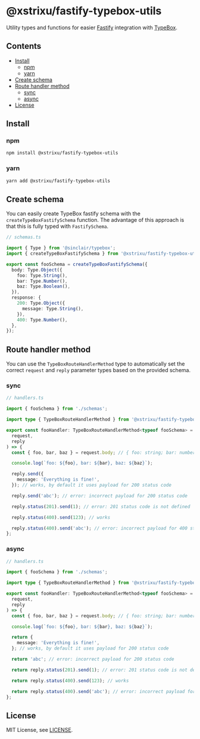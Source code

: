 # @xstrixu/fastify-typebox-utils

Utility types and functions for easier [Fastify](https://www.fastify.io/) integration with [TypeBox](https://github.com/sinclairzx81/typebox).

## Contents

- [Install](#install)
  - [npm](#npm)
  - [yarn](#yarn)
- [Create schema](#create-schema)
- [Route handler method](#route-handler-method)
  - [sync](#sync)
  - [async](#async)
- [License](#license)

## Install

### npm

```bash
npm install @xstrixu/fastify-typebox-utils
```

### yarn

```bash
yarn add @xstrixu/fastify-typebox-utils
```

## Create schema

You can easily create TypeBox fastify schema with the `createTypeBoxFastifySchema` function. The advantage of this approach is that this is fully typed with `FastifySchema`.

```ts
// schemas.ts

import { Type } from '@sinclair/typebox';
import { createTypeBoxFastifySchema } from '@xstrixu/fastify-typebox-utils';

export const fooSchema = createTypeBoxFastifySchema({
  body: Type.Object({
    foo: Type.String(),
    bar: Type.Number(),
    baz: Type.Boolean(),
  }),
  response: {
    200: Type.Object({
      message: Type.String(),
    }),
    400: Type.Number(),
  },
});
```

## Route handler method

You can use the `TypeBoxRouteHandlerMethod` type to automatically set the correct `request` and `reply` parameter types based on the provided schema.

### sync

```ts
// handlers.ts

import { fooSchema } from './schemas';

import type { TypeBoxRouteHandlerMethod } from '@xstrixu/fastify-typebox-utils';

export const fooHandler: TypeBoxRouteHandlerMethod<typeof fooSchema> = (
  request,
  reply
) => {
  const { foo, bar, baz } = request.body; // { foo: string; bar: number; baz: boolean; }

  console.log(`foo: ${foo}, bar: ${bar}, baz: ${baz}`);

  reply.send({
    message: 'Everything is fine!',
  }); // works, by default it uses payload for 200 status code

  reply.send('abc'); // error: incorrect payload for 200 status code

  reply.status(201).send(1); // error: 201 status code is not defined

  reply.status(400).send(123); // works

  reply.status(400).send('abc'); // error: incorrect payload for 400 status code
};
```

### async

```ts
// handlers.ts

import { fooSchema } from './schemas';

import type { TypeBoxRouteHandlerMethod } from '@xstrixu/fastify-typebox-utils';

export const fooHandler: TypeBoxRouteHandlerMethod<typeof fooSchema> = async (
  request,
  reply
) => {
  const { foo, bar, baz } = request.body; // { foo: string; bar: number; baz: boolean; }

  console.log(`foo: ${foo}, bar: ${bar}, baz: ${baz}`);

  return {
    message: 'Everything is fine!',
  }; // works, by default it uses payload for 200 status code

  return 'abc'; // error: incorrect payload for 200 status code

  return reply.status(201).send(1); // error: 201 status code is not defined

  return reply.status(400).send(123); // works

  return reply.status(400).send('abc'); // error: incorrect payload for 400 status code
};
```

## License

MIT License, see [LICENSE](LICENSE).
